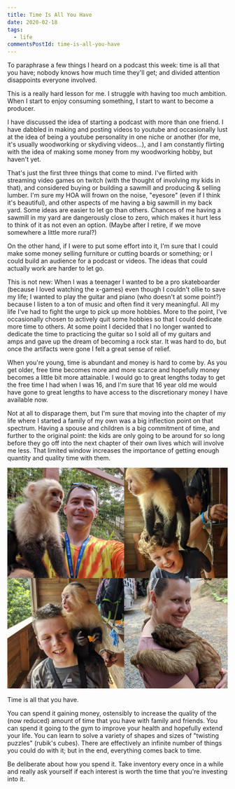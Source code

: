 ```yaml
---
title: Time Is All You Have
date: 2020-02-18
tags:
  - life
commentsPostId: time-is-all-you-have
---
```


To paraphrase a few things I heard on a podcast this week: time is all that you have; nobody knows how much time they'll get; and divided attention disappoints everyone involved.

This is a really hard lesson for me. I struggle with having too much ambition. When I start to enjoy consuming something, I start to want to become a producer.

I have discussed the idea of starting a podcast with more than one friend. I have dabbled in making and posting videos to youtube and occasionally lust at the idea of being a youtube personality in one niche or another (for me, it's usually woodworking or skydiving videos...), and I am constantly flirting with the idea of making some money from my woodworking hobby, but haven't yet.

That's just the first three things that come to mind. I've flirted with streaming video games on twitch (with the thought of involving my kids in that), and considered buying or building a sawmill and producing & selling lumber. I'm sure my HOA will frown on the noise, "eyesore" (even if I think it's beautiful), and other aspects of me having a big sawmill in my back yard. Some ideas are easier to let go than others. Chances of me having a sawmill in my yard are dangerously close to zero, which makes it hurt less to think of it as not even an option. (Maybe after I retire, if we move somewhere a little more rural?)

On the other hand, if I were to put some effort into it, I'm sure that I could make some money selling furniture or cutting boards or something; or I could build an audience for a podcast or videos. The ideas that could actually work are harder to let go.

This is not new: When I was a teenager I wanted to be a pro skateboarder (because I loved watching the x-games) even though I couldn't ollie to save my life; I wanted to play the guitar and piano (who doesn't at some point?) because I listen to a ton of music and often find it very meaningful. All my life I've had to fight the urge to pick up more hobbies. More to the point, I've occasionally chosen to actively quit some hobbies so that I could dedicate more time to others. At some point I decided that I no longer wanted to dedicate the time to practicing the guitar so I sold all of my guitars and amps and gave up the dream of becoming a rock star. It was hard to do, but once the artifacts were gone I felt a great sense of relief.

When you're young, time is abundant and money is hard to come by. As you get older, free time becomes more and more scarce and hopefully money becomes a little bit more attainable. I would go to great lengths today to get the free time I had when I was 16, and I'm sure that 16 year old me would have gone to great lengths to have access to the discretionary money I have available now.

Not at all to disparage them, but I'm sure that moving into the chapter of my life where I started a family of my own was a big inflection point on that spectrum. Having a spouse and children is a big commitment of time, and further to the original point: the kids are only going to be around for so long before they go off into the next chapter of their own lives which will involve me less. That limited window increases the importance of getting enough quantity and quality time with them.

![A collage of photos of each of my family members with an animal, from a recent vacation](/img/2020/cruise-family.jpg)

Time is all that you have.

You can spend it gaining money, ostensibly to increase the quality of the (now reduced) amount of time that you have with family and friends. You can spend it going to the gym to improve your health and hopefully extend your life. You can learn to solve a variety of shapes and sizes of "twisting puzzles" (rubik's cubes). There are effectively an infinite number of things you could do with it; but in the end, everything comes back to time.

Be deliberate about how you spend it. Take inventory every once in a while and really ask yourself if each interest is worth the time that you're investing into it.
